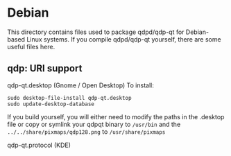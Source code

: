 
Debian
====================
This directory contains files used to package qdpd/qdp-qt
for Debian-based Linux systems. If you compile qdpd/qdp-qt yourself, there are some useful files here.

## qdp: URI support ##


qdp-qt.desktop  (Gnome / Open Desktop)
To install:

	sudo desktop-file-install qdp-qt.desktop
	sudo update-desktop-database

If you build yourself, you will either need to modify the paths in
the .desktop file or copy or symlink your qdpqt binary to `/usr/bin`
and the `../../share/pixmaps/qdp128.png` to `/usr/share/pixmaps`

qdp-qt.protocol (KDE)

